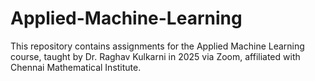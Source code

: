 # Applied-Machine-Learning
This repository contains assignments for the Applied Machine Learning course, taught by Dr. Raghav Kulkarni in 2025 via Zoom, affiliated with Chennai Mathematical Institute.
